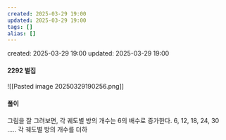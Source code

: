 ```yaml
---
created: 2025-03-29 19:00
updated: 2025-03-29 19:00
tags: []
alias: []
---
```


created: 2025-03-29 19:00
updated: 2025-03-29 19:00

#### 2292 벌집

![[Pasted image 20250329190256.png]]

#### 풀이

그림을 잘 그려보면, 각 궤도별 방의 개수는 6의 배수로 증가한다.
6, 12, 18, 24, 30 .....
각 궤도별 방의 개수를 더하